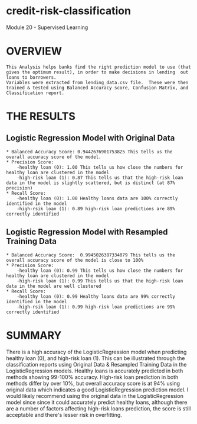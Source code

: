 # credit-risk-classification
Module 20 - Supervised Learning 

# OVERVIEW #
    This Analysis helps banks find the right prediction model to use (that gives the optimum result), in order to make decisions in lending  out loans to borrowers.
    Variables were extracted from lending_data.csv file.  These were then trained & tested using Balanced Accuracy score, Confusion Matrix, and Classification report.

# THE RESULTS #

 ## Logistic Regression Model with Original Data ##
    * Balanced Accuracy Score: 0.9442676901753825 This tells us the overall accuracy score of the model. 
    * Precision Score: 
        -healthy loan (0): 1.00 This tells us how close the numbers for healthy loan are clustered in the model
        -high-risk loan (1): 0.87 This tells us that the high-risk loan data in the model is slightly scattered, but is distinct (at 87% precision)
    * Recall Score: 
        -healthy loan (0): 1.00 Healthy loans data are 100% correctly identified in the model 
        -high-rsik loan (1): 0.89 high-risk loan predictions are 89% correctly identified

## Logistic Regression Model with Resampled Training Data ##
    * Balanced Accuracy Score:  0.9945026387334079 This tells us the overall accuracy score of the model is close to 100%  
    * Precision Score: 
        -healthy loan (0): 0.99 This tells us how close the numbers for healthy loan are clustered in the model
        -high-risk loan (1): 0.99 This tells us that the high-risk loan data in the model are well clustered
    * Recall Score: 
        -healthy loan (0): 0.99 Healthy loans data are 99% correctly identified in the model 
        -high-rsik loan (1): 0.99 high-risk loan predictions are 99% correctly identified


# SUMMARY #
 There is a high accuracy of the LogisticRegression model when predicting healthy loan (0), and high-risk loan (1).  This can be illustrated through the classification reports using Original Data & Resampled Training Data in the LogisticRegression models.  Healthy loans is accurately predicted in both methods showing 99-100% accuracy.  High-risk loan prediction in both methods differ by over 10%, but overall accuracy score is at 94% using original data which indicates a good LogisticRegression prediction model. I would likely recommend using the original data in the LogisticRegression model since since it could accurately predict healthy loans, although there are a number of factors affecting high-risk loans prediction, the score is still acceptable and there's lesser risk in overfitting.